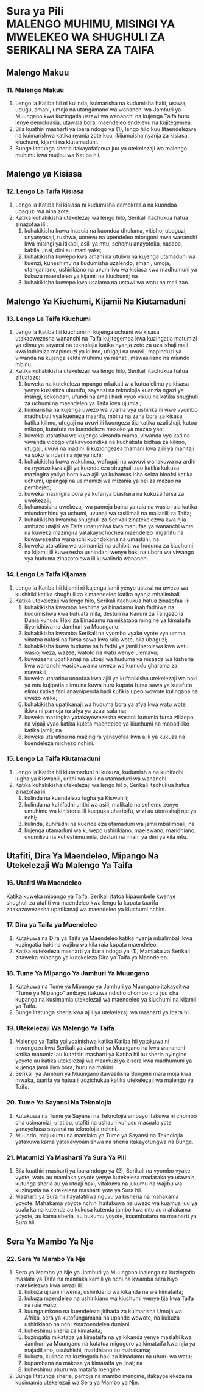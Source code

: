 

# Sura ya Pili <br/> MALENGO MUHIMU, MISINGI YA MWELEKEO WA SHUGHULI ZA SERIKALI NA SERA ZA TAIFA

## Malengo Makuu

### 11. Malengo Makuu
1. Lengo la Katiba hii ni kulinda, kuimarisha na kudumisha haki, usawa, udugu, amani, umoja na utangamano wa wananchi wa Jamhuri ya Muungano kwa kuzingatia ustawi wa wananchi na kujenga Taifa huru lenye demokrasia, utawala bora, maendeleo endelevu na kujitegemea.
2. Bila kuathiri masharti ya ibara ndogo ya (1), lengo hilo kuu litaendelezwa na kuimarishwa katika nyanja zote kuu, ikijumuisha nyanja za kisiasa, kiuchumi, kijamii na kiutamaduni.
3. Bunge litatunga sheria itakayofafanua juu ya utekelezaji wa malengo muhimu kwa mujibu wa Katiba hii.

## Malengo ya Kisiasa

### 12. Lengo La Taifa Kisiasa
1. Lengo la Katiba hii kisiasa ni kudumisha demokrasia na kuondoa ubaguzi wa aina zote.
2. Katika kuhakikisha utekelezaji wa lengo hilo, Serikali itachukua hatua zinazofaa ili :
	1. kuhakikisha kuwa inazuia na kuondoa dhuluma, vitisho, ubaguzi, unyanyasaji, rushwa, uonevu na upendeleo miongoni mwa wananchi kwa misingi ya itikadi, asili ya mtu, sehemu anayotoka, nasaba, kabila, jinsi, dini au imani yake;
	1. kuhakikisha kuwepo kwa amani na utulivu na kujenga utamaduni wa kuenzi, kuheshimu na kudumisha uzalendo, amani, umoja, utangamano, ushirikiano na uvumilivu wa kisiasa kwa madhumuni ya kukuza maendeleo ya kijamii na kiuchumi; na
	1. kuhakikisha kuwepo kwa usalama na ustawi wa watu na mali zao.

## Malengo Ya Kiuchumi, Kijamii Na Kiutamaduni

### 13. Lengo La Taifa Kiuchumi
1. Lengo la Katiba hii kiuchumi ni kujenga uchumi wa kisasa utakaowezesha wananchi na Taifa kujitegemea kwa kuzingatia matumizi ya elimu ya sayansi na teknolojia katika nyanja zote za uzalishaji mali kwa kuhimiza mapinduzi ya kilimo, ufugaji na uvuvi , mapinduzi ya viwanda na kujenga sekta muhimu ya nishati, mawasiliano na miundo mbinu.
2. Katika kuhakikisha utekelezaji wa lengo hilo, Serikali itachukua hatua zifuatazo:
	1. kuweka na kutekeleza mpango mkakati w a kutoa elimu ya kisasa yenye kusisitiza ubunifu, sayansi na teknolojia kuanzia ngazi ya msingi, sekondari, ufundi na amali hadi vyuo vikuu na katika shughuli za uchumi na maendeleo ya Taifa kwa ujumla ;
	1. kuimarisha na kujenga uwezo wa vyama vya ushirika ili viwe vyombo madhubuti vya kueneza maarifa, mbinu na zana bora za kisasa katika kilimo, ufugaji na uvuvi ili kuongeza tija katika uzalishaji, kutoa mikopo, kutafuta na kuendeleza masoko ya mazao yao;
	1. kuweka utaratibu wa kujenga viwanda mama, viwanda vya kati na viwanda vidogo vitakavyosindika na kuchakata bidhaa za kilimo, ufugaji, uvuvi na madini ili kuziongezea thamani kwa ajili ya mahitaji ya soko la ndani na nje ya nchi;
	1. kuhakikisha kuwa wakulima, wafugaji na wavuvi wanakuwa na ardhi na nyenzo kwa ajili ya kuendeleza shughuli zao katika kukuza mazingira yaliyo bora kwa ajili ya kuhamas isha sekta binafsi katika uchumi, upangaji na usimamizi wa mizania ya bei za mazao na pembejeo;
	1. kuweka mazingira bora ya kufanya biashara na kukuza fursa za uwekezaji;
	1. kuhamasisha uwekezaji wa pamoja baina ya raia na wasio raia katika miundombinu ya uchumi, uvunaji wa rasilimali na maliasili za Taifa;
	1. kuhakikisha kwamba shughuli za Serikali zinatekelezwa kwa njia ambazo utajiri wa Taifa unatumiwa kwa manufaa ya wananchi wote na kuweka mazingira yatakayochochea maendeleo linganifu na kuwawezesha wananchi kuondokana na umaskini; na
	1. kuweka utaratibu wa usimamizi na udhibiti wa huduma za kiuchumi na kijamii ili kuwezesha ushindani wenye haki na ubora wa viwango vya huduma zinazotolewa ili kuwalinda wananchi.

### 14. Lengo La Taifa Kijamaa
1. Lengo la Katiba hii kijamii ni kujenga jamii yenye ustawi na uwezo wa kushiriki katika shughuli za kimaendeleo katika nyanja mbalimbali.
2. Katika utekelezaji wa lengo hilo, Serikali itachukua hatua zinazofaa ili:
	1. kuhakikisha kwamba heshima ya binadamu inahifadhiwa na kudumishwa kwa kufuata mila, desturi na Kanuni za Tangazo la Dunia kuhusu Haki za Binadamu na mikataba mingine ya kimataifa iliyoridhiwa na Jamhuri ya Muungano;
	1. kuhakikisha kwamba Serikali na vyombo vyake vyote vya umma vinatoa nafasi na fursa sawa kwa raia wote, bila ubaguzi;
	1. kuhakikisha kuwa huduma na hifadhi ya jamii inatolewa kwa watu wasiojiweza, wazee, watoto na watu wenye ulemavu;
	1. kuwezesha upatikanaji na utoaji wa huduma ya msaada wa kisheria kwa wananchi wasiokuwa na uwezo wa kumudu gharama za mawakili;
	1. kuweka utaratibu unaofaa kwa ajili ya kufanikisha utekelezaji wa haki ya mtu kujipatia elimu na kuwa huru kupata fursa sawa ya kutafuta elimu katika fani anayoipenda hadi kufikia upeo wowote kulingana na uwezo wake;
	1. kuhakikisha upatikanaji wa huduma bora ya afya kwa watu wote ikiwa ni pamoja na afya ya uzazi salama;
	1. kuweka mazingira yatakayowezesha wasanii kutumia fursa zilizopo na vipaji vyao katika kuleta maendeleo ya kiuchumi na mabadiliko katika jamii; na
	1. kuweka utaratibu na mazingira yanayofaa kwa ajili ya kukuza na kuendeleza michezo nchini.

### 15. Lengo La Taifa Kiutamaduni
1. Lengo la Katiba hii kiutamaduni ni kukuza, kudumish a na kuhifadhi lugha ya Kiswahili, urithi wa asili na utamaduni wa wananchi.
2. Katika kuhakikisha utekelezaji wa lengo hil o, Serikali itachukua hatua zinazofaa ili:
	1. kulinda na kuendeleza lugha ya Kiswahili;
	1. kulinda na kuhifadhi urithi wa asili, malikale na sehemu zenye umuhimu wa kihistoria ili kuepuka uharibifu, wizi au utoroshaji nje ya nchi;
	1. kulinda, kuhifadhi na kuendeleza utamaduni wa jamii mbalimbali; na
	1. kujenga utamaduni wa kuwepo ushirikiano, maelewano, maridhiano, uvumilivu na kuheshimu mila, desturi na imani ya dini ya kila mtu.

## Utafiti, Dira Ya Maendeleo, Mipango Na Utekelezaji Wa Malengo Ya Taifa

### 16. Utafiti Wa Maendeleo
Katika kuweka mipango ya Taifa, Serikali itatoa kipaumbele kwenye shughuli za utafiti wa maendeleo kwa lengo la kupata taarifa zitakazowezesha upatikanaji wa maendeleo ya kiuchumi nchini.

### 17. Dira ya Taifa ya Maendeleo
1. Kutakuwa na Dira ya Taifa ya Maendeleo katika nyanja mbalimbali kwa kuzingatia haki na wajibu wa kila raia kupata maendeleo.
2. Katika kutekeleza masharti ya ibara ndogo ya (1), Mamlaka za Serikali zitaweka mipango ya kutekeleza Dira ya Taifa ya Maendeleo.

### 18. Tume Ya Mipango Ya Jamhuri Ya Muungano
1. Kutakuwa na Tume ya Mipango ya Jamhuri ya Muungano itakayoitwa “Tume ya Mipango” ambayo itakuwa ndicho chombo cha juu cha kupanga na kusimamia utekelezaji wa maendeleo ya kiuchumi na kijamii ya Taifa.
2. Bunge litatunga sheria kwa ajili ya utekelezaji wa masharti ya Ibara hii.

### 19. Utekelezaji Wa Malengo Ya Taifa
1. Malengo ya Taifa yaliyoainishwa katika Katiba hii yatakuwa ni mwongozo kwa Serikali ya Jamhuri ya Muungano na kwa wananchi katika matumizi au kutafsiri masharti ya Katiba hii au sheria nyingine yoyote au katika utekelezaji wa maamuzi ya kisera kwa madhumuni ya kujenga jamii iliyo bora, huru na makini.
2. Serikali ya Jamhuri ya Muungano itawasilisha Bungeni mara moja kwa mwaka, taarifa ya hatua ilizozichukua katika utekelezaji wa malengo ya Taifa.

### 20. Tume Ya Sayansi Na Teknolojia
1. Kutakuwa na Tume ya Sayansi na Teknolojia ambayo itakuwa ni chombo cha usimamizi, uratibu, utafiti na ushauri kuhusu masuala yote yanayohusu sayansi na teknolojia nchini.
2. Muundo, majukumu na mamlaka ya Tume ya Sayansi na Teknolojia yatakuwa kama yatakavyoainishwa na sheria itakayotungwa na Bunge.

### 21. Matumizi Ya Masharti Ya Sura Ya Pili
1. Bila kuathiri masharti ya ibara ndogo ya (2), Serikali na vyombo vyake vyote, watu au mamlaka yoyote yenye kutekeleza madaraka ya utawala, kutunga sheria au ya utoaji haki, vitakuwa na jukumu na wajibu wa kuzingatia na kutekeleza masharti yote ya Sura hii.
2. Masharti ya Sura hii hayatatiliwa nguvu ya kisheria na mahakama yoyote. Mahakama yoyote nchini haitakuwa na uwezo wa kuamua juu ya suala kama kutenda au kukosa kutenda jambo kwa mtu au mahakama yoyote, au kama sheria, au hukumu yoyote, inaambatana na masharti ya Sura hii.

## Sera Ya Mambo Ya Nje

### 22. Sera Ya Mambo Ya Nje
1. Sera ya Mambo ya Nje ya Jamhuri ya Muungano inalenga na kuzingatia maslahi ya Taifa na mamlaka kamili ya nchi na kwamba sera hiyo inatekelezwa kwa uwazi ili:
	1. kukuza ujirani mwema, ushirikiano wa kikanda na wa kimataifa;
	1. kukuza maendeleo na ushirikiano wa kiuchumi wenye tija kwa Taifa na raia wake;
	1. kuunga mkono na kuendeleza jitihada za kuimarisha Umoja wa Afrika, sera ya kutofungamana na upande wowote, na kukuza ushirikiano na nchi zinazoendelea duniani;
	1. kuheshimu sheria za kimataifa;
	1. kuzingatia mikataba ya kimataifa na ya kikanda yenye maslahi kwa Jamhuri ya Muungano na kutatua migogoro ya kimataifa kwa njia ya majadiliano, usuluhishi, maridhiano au mahakama;
	1. kukuza, kulinda na kuzingatia haki za binadamu na uhuru wa watu;
	1. kupambana na makosa ya kimataifa ya jinai; na
	1. kuheshimu uhuru wa mataifa mengine.
2. Bunge litatunga sheria, pamoja na mambo mengine, itakayoelekeza na kusimamia utekelezaji wa Sera ya Mambo ya Nje.
